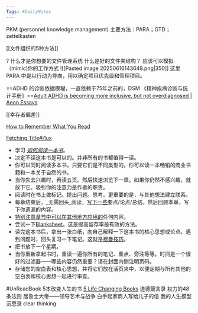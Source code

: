 ```yaml
---
Tags: #DailyNotes 
---
```


PKM (personnel knowledge management)
	主要方法：PARA；GTD；zettelkasten

[[文件组织的5种方法]]


 ? 什么才是你想要的文件管理系统
	 什么是好的文件夹结构？ 应该可以模拟（mimic)你的工作方式
	 ![[Pasted image 20250616143648.png|350]]
这里PARA 中是以行动为导向，用以确定项目优先级和管理项目。


==ADHD 的诊断依据模糊，一直依赖于75年之前的，DSM 《精神疾病诊断与统计手册》==[Adult ADHD is becoming more inclusive, but not overdiagnosed \| Aeon Essays](https://aeon.co/essays/adult-adhd-is-becoming-more-inclusive-but-not-overdiagnosed?utm_source=rss-feed)


[[幸存者偏差]]

[How to Remember What You Read](https://fs.blog/remember-books/)


[Fetching Title#i1ux](https://fs.blog/remembering-what-you-read/)
- 学习 _[如何阅读一本书](https://fs.blog/how-to-read-a-book/)_。
- 决定不读这本书是可以的。并非所有的书都值得一读。
- 你可以同时阅读多本书，只要它们是不同类型的。你可以读一本畅销的商业书籍和一本关于自然的书。
- 当你失去兴趣时，再读五页。然后快速浏览下一章。如果你仍然不感兴趣，就放下它。吸引你的注意力是作者的职责。
- 阅读时在书上做标记。提出问题。思考。更重要的是，与其他想法建立联系。
- 每章结束后，_无需回头_阅读，[写下一些](https://fs.blog/2013/05/how-to-retain-more-of-what-you-read/)要点/论点/总结。然后回顾本章，写下你遗漏的内容。
- [特别注意章节中可以在其他地方应用的](https://fs.blog/2013/05/how-to-retain-more-of-what-you-read/)任何内容。
- 尝试一下[Blanksheet](https://fs.blog/reading/)。这是提高留存率最有效的方法。
- 读完这本书后，拿出一张白纸，向自己解释一下这本书的核心思想或论点。遇到问题时，回头复习一下笔记。这就是[费曼技巧](https://fs.blog/2012/04/feynman-technique/)。
- 把书放下一个星期。
- 当你重新拿起书时，重读一遍你所有的笔记、重点、旁注等等。时间是一个很好的过滤器——哪些内容仍然重要？请在封面内侧注明页码。
- 存储您的空白表和核心思想，并将它们放在活页夹中，以便定期与所有其他的空白表和核心思想一起进行审查。



#UnReadBook 
5本改变人生的书 [5 Life Changing Books](https://fs.blog/5-books-that-will-change-your-life/)
	道德箴言录
	权力的48条法则
	居鲁士大帝——领导艺术与战争
	白手起家商人写给儿子的信
	我的人生模型
沉思录
clear thinking
